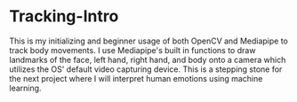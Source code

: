 # Tracking-Intro

This is my initializing and beginner usage of both OpenCV and Mediapipe to track body movements. I use Mediapipe's built in functions to draw landmarks of the face, left hand, right hand, and body onto a camera which utilizes the OS' default video capturing device. This is a stepping stone for the next project where I will interpret human emotions using machine learning. 
